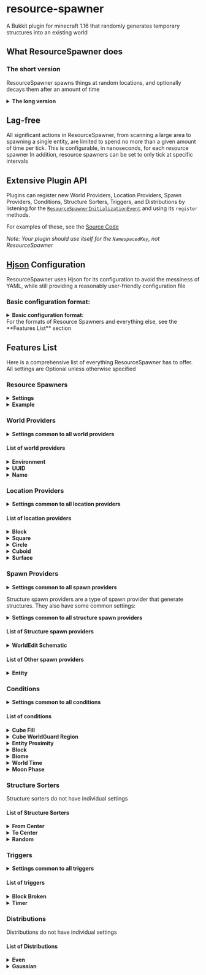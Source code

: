 # resource-spawner
A Bukkit plugin for minecraft 1.16 that randomly generates temporary structures into an existing world

## What ResourceSpawner does

### The short version
ResourceSpawner spawns things at random locations, and optionally decays them after an amount of time

<details>
<summary><b>The long version</b></summary>
Each cycle, each Resource Spawner will:

- If the structure limit is not met:
- Choose a World Provider, and use it to pick a world.
- Choose a Location Provider, and use it to pick a location.
- Choose a Spawn Provider, and check a set of Conditions.
- If all conditions are met, use it to spawn something.
### World Providers
World providers provide a list of worlds a Resource Spawner may operate in.
### Location Providers
Location providers provide an area a Resource Spawner may operate in, such as a cuboid, sphere, etc.
Some location providers offer Distributions, to allow generation bias towards certain areas
### Spawn Providers
Spawn providers spawn something in the location, such as a structure or entity
#### Structure Providers
Structure Providers are a special type of Spawn Provider that will spawn a structure. Since structure generation speed is limited, you can choose a Structure Sorter to define in what order the blocks will spawn or decay

Structure Providers allow you to schedule the structure to decay after a given amount of time. This time can be reset by Triggers
#### Triggers
Triggers will reset the timer on a structure provider when a specific event happens, such as a block being broken or a player moving nearby. Triggers can be set to reset the time to any value.
### Conditions
Conditions check the area around a spawn for specific features before allowing it to continue.

### For even more details, see the **Features List** section
</details>

## Lag-free
All significant actions in ResourceSpawner, from scanning a large area to spawning a single entity, are limited to spend no more than a given amount of time per tick. This is configurable, in nanoseconds, for each resource spawner
In addition, resource spawners can be set to only tick at specific intervals

## Extensive Plugin API

Plugins can register new World Providers, Location Providers, Spawn Providers, Conditions, Structure Sorters, Triggers, and Distributions by listening for the [`ResourceSpawnerInitializationEvent`](https://github.com/ThizThizzyDizzy/resource-spawner/blob/master/src/com/thizthizzydizzy/resourcespawner/ResourceSpawnerInitilizationEvent.java) and using its `register` methods.

For examples of these, see the [Source Code](https://github.com/ThizThizzyDizzy/resource-spawner/blob/master/src/com/thizthizzydizzy/resourcespawner/ResourceSpawnerCore.java#L293)

*Note: Your plugin should use itself for the `NamespacedKey`, not ResourceSpawner*

## [Hjson](https://hjson.github.io/) Configuration
ResourceSpawner uses Hjson for its configuration to avoid the messiness of YAML, while still providing a reasonably user-friendly configuration file
### Basic configuration format:
<details>
<summary><b>Basic configuration format:</b></summary>

```
{
    debug: false //this line is optional, but set it to true to enable an excessive amount of console output for debugging (This may slow down the plugin)
    resource_spawners: [
        {
            //a resource spawner
        }
        {
            //another resource spawner
        }
    ]
}
```
</details>
For the formats of Resource Spawners and everything else, see the **Features List** section

## Features List
Here is a comprehensive list of everything ResourceSpawner has to offer.
All settings are Optional unless otherwise specified
### Resource Spawners
<details>
<summary><b>Settings</b></summary>

String **`name` (Required)**

The name of the resource spawner, used for saving/loading and for debugging. Must be unique

Array **`world_providers`**

Each spawn, a world provider will be randomly chosen from this list.

Although not required, this resource spawner will do nothing if this is not present

Array **`location_providers`**

Each spawn, a location provider will be randomly chosen from this list.

Although not required, this resource spawner will do nothing if this is not present

Array **`spawn_providers`**

Each spawn, a spawn provider will be randomly chosen from this list.

Although not required, this resource spawner will do nothing if this is not present

int **`limit`** (Default 1)

The maximum number of structures this resource spawner can have active at a time. Set to -1 to disable the limit, but be very careful if you do to avoid runaway generation!

Note: This only counts Structures, not other spawn types!

int **`spawn_delay`** (Default 0)

The minimum delay, in ticks, between spawns. (This is the time from the beginning of one spawn to the begginning of the next, although there cannot be multiple things spawning at the same time in one resource spawner)

int **`tick_interval`** (Default 1)

The interval, in ticks, at which this resource spawner runs. This is useful if you don't want it running every tick. (This will decrease the resolution of all underlying delays; ex. if you set this to 1 minute, delays will be effectively rounded up to the nearest minute)

long **`max_tick_time`** (Default 5_000_000 (5ms, or 10% of a tick))

The maximum time, in nanoseconds, this resource spawner may spend on a task in one tick. (Resolution is not perfect; see [System#nanoTime()](https://docs.oracle.com/javase/8/docs/api/java/lang/System.html#nanoTime()) if you're interested in why)
</details>
<details>
<summary><b>Example</b></summary>

```
{
    name: example
    world_providers: [
        {
            //a world provider
        }
    ]
    location_providers: [
        {
            //a location provider
        }
    ]
    spawn_providers: [
        {
            //a spawn provider
        }
    ]
    limit: 10 //maximum of 10 structures
    spawn_delay: 1200 //spawn every minute (1200 ticks)
    tick_interval: 200 //tick every 10 seconds (200 ticks)
    max_tick_time: 1_000_000 //limit of 1 millisecond per tick (1,000,000 nanoseconds)
}
```
</details>

### World Providers
<details>
<summary><b>Settings common to all world providers</b></summary>

String **`type` (Required)**

Which world provider this is; should be a [namespaced ID](https://minecraft.fandom.com/wiki/Resource_location)

If no namespace is provided, a default of `resourcespawner` will be assumed

int **`weight`** (Default 1)

Determines the chance of this world provider being picked. Works like the weights in [Loot Tables](https://minecraft.fandom.com/wiki/Loot_table)
</details>

#### List of world providers

<details>
<summary><b>Environment</b></summary>

id: `resourcespawner:environment`

Provides a random world with a certain [Environment](https://hub.spigotmc.org/javadocs/bukkit/org/bukkit/World.Environment.html)

All worlds have an equal chance of being selected; For individual weights, make a World Provider for each one

##### Settings

String **`environment`** (Default normal)

The environment to provide. Accepted values are all environments [here](https://hub.spigotmc.org/javadocs/bukkit/org/bukkit/World.Environment.html), as well as `overworld` for the `normal` environment

##### Example

```
{
    type: environment //namespace not required for built-in stuff
    weight: 1 //common settings
    environment: nether //provide all nether-type worlds
}
```
</details>
<details>
<summary><b>UUID</b></summary>

id: `resourcespawner:uuid`

Provides a set of worlds by their UUIDs

All worlds have an equal chance of being selected; For individual weights, make a World Provider for each one

##### Settings

Array **`worlds` (Required)**

A list of worlds to provide. Each entry must be a string with the String representation of the world's UUID (with dashes!)

boolean **`blacklist`** (Default false)

If set, this will provide all worlds *except* those provided in `worlds`

##### Example

```
{
    type: uuid //namespace not required for built-in stuff
    weight: 1 //common settings
    worlds: [
        "6943ac80-a52f-4a42-90ed-c9223bfa75f8" //a world UUID
        "01234567-89ab-cdef-0123-456789abcdef" //another world UUID
    ]
    blacklist: true //provide all worlds except these
}
```
</details>
<details>
<summary><b>Name</b></summary>

id: `resourcespawner:name`

Provides a set of worlds by their Names

All worlds have an equal chance of being selected; For individual weights, make a World Provider for each one

##### Settings

Array **`worlds`** (Default normal)

A list of worlds to provide. Each entry must be a string with the world's name (Case sensitive!)

boolean **`blacklist`** (Default false)

If set, this will provide all worlds *except* those provided in `worlds`

##### Example

```
{
    type: name //namespace not required for built-in stuff
    weight: 1 //common settings
    worlds: [
        some_amazing_world //a world name
        another_less_amazing_world //another world name
    ]
    blacklist: false //provide only these worlds
}
```
</details>

### Location Providers
<details>
<summary><b>Settings common to all location providers</b></summary>

String **`type` (Required)**

Which location provider this is; should be a [namespaced ID](https://minecraft.fandom.com/wiki/Resource_location)

If no namespace is provided, a default of `resourcespawner` will be assumed

int **`weight`** (Default 1)

Determines the chance of this location provider being picked. Works like the weights in [Loot Tables](https://minecraft.fandom.com/wiki/Loot_table)

</details>

#### List of location providers

<details>
<summary><b>Block</b></summary>

id: `resourcespawner:block`

Provides the location of a single block

##### Settings

int **`x` (Required)**

The X coordinate of the block

int **`y` (Required)**

The Y coordinate of the block

int **`z` (Required)**

The Z coordinate of the block

##### Example

```
{
    type: block //namespace not required for built-in stuff
    weight: 1 //common settings
    x: 42
    y: 64
    z: 9001
}
```
</details>

<details>
<summary><b>Square</b></summary>

id: `resourcespawner:square`

Provides random locations in a square around a point in the world

##### Settings

int **`x` (Required)**

The X coordinate of the center of the square

int **`z` (Required)**

The Z coordinate of the center of the square

int **`radius`** (default 0)

The radius of the square, not including the center block (radius of 1 means 3x3, 2 means 5x5, etc.)

int **`min_y`** (default -2147483648)

The minimum Y value of this cuboid. Locations will never be provided lower than the bottom of the world, so negative values are allowed

int **`max_y`** (default 2147483647)

the maximum Y value of this cuboid. Locations will never be provided higher than the top of the world, so extremely large values are allowed

String **`vertical_distribution`** (default even)

The vertical distribution to use. should be a namespaced id matching that of a Distribution (see **Distributions**)

String **`horizontal_distribution`** (default even)

The horizontal distribution to use. should be a namespaced id matching that of a Distribution (see **Distributions**)

##### Example

```
{
    type: square //namespace not required for built-in stuff
    weight: 1 //common settings
    x: 42 //center
    z: 42 //center
    radius: 500 //offer a 500 block radius (1001x1001) square
    min_y: 64 // all locations above sea level
    max_y: 1024 // no locations higher than 1024
    vertical_distribution: even //use an even distribution for vertical distribution
    horizontal_distribution: gaussian //use a gaussian distribution for horizontal distribution
}
```
</details>

<details>
<summary><b>Circle</b></summary>

id: `resourcespawner:circle`

Provides random locations in a circle around a point in the world

Note: This has the same distribution as the Square Location provider, but discards any points outside the circle

##### Settings

int **`x` (Required)**

The X coordinate of the center of the circle

int **`z` (Required)**

The Z coordinate of the center of the circle

int **`radius`** (default 0)

The radius of the circle

int **`min_y`** (default -2147483648)

The minimum Y value of the cylinder. Locations will never be provided lower than the bottom of the world, so negative values are allowed

int **`max_y`** (default 2147483647)

the maximum Y value of the cylinder. Locations will never be provided higher than the top of the world, so extremely large values are allowed

String **`vertical_distribution`** (default even)

The vertical distribution to use. should be a namespaced id matching that of a Distribution (see **Distributions**)

String **`horizontal_distribution`** (default even)

The horizontal distribution to use. should be a namespaced id matching that of a Distribution (see **Distributions**)

##### Example

```
{
    type: circle //namespace not required for built-in stuff
    weight: 1 //common settings
    x: -64 //center
    z: 9001 //center
    radius: 400 //offer a 400 block radius circle
    min_y: 0 // all locations above y=0
    max_y: 255 // no locations higher than 255
    vertical_distribution: gaussian //use a gaussian distribution for vertical distribution
    horizontal_distribution: even //use an even distribution for horizontal distribution
}
```
</details>

<details>
<summary><b>Cuboid</b></summary>

id: `resourcespawner:cuboid`

Provides random locations from a given cuboid area

##### Settings

int **`min_x` (Required)**

the minimum X value of the cuboid

int **`max_x` (Required)**

the maximum X value of the cuboid

int **`min_y`** (default -2147483648)

The minimum Y value of the cuboid. Locations will never be provided lower than the bottom of the world, so negative values are allowed

int **`max_y`** (default 2147483647)

the maximum Y value of the cuboid. Locations will never be provided higher than the top of the world, so extremely large values are allowed

int **`min_z` (Required)**

the minimum Z value of the cuboid

int **`max_z` (Required)**

the maximum Z value of the cuboid

String **`x_distribution`** (default even)

The distribution to use on the X axis. should be a namespaced id matching that of a Distribution (see **Distributions**)

String **`y_distribution`** (default even)

The distribution to use on the Y axis. should be a namespaced id matching that of a Distribution (see **Distributions**)

String **`z_distribution`** (default even)

The distribution to use on the Z axis. should be a namespaced id matching that of a Distribution (see **Distributions**)

##### Example

```
{
    type: cuboid //namespace not required for built-in stuff
    weight: 1 //common settings
    min_x: 64
    max_x: 128
    min_y: 32
    max_y: 512
    min_z: 2
    max_z: 9999
    x_distribution: gaussian //use a gaussian distribution for the X axis
    y_distribution: even //use an even distribution for the Y axis
    z_distribution: even //use an even distribution for the Z axis
}
```
</details>

<details>
<summary><b>Surface</b></summary>

id: `resourcespawner:surface`

Provides random locations from the surface in a given square

Initial locations are the highest solid block at each x/z value, as described in [World#GetHighestBlockAt](https://hub.spigotmc.org/javadocs/spigot/org/bukkit/World.html#getHighestBlockAt(int,int))

##### Settings

int **`x` (Required)**

The x coordinate of the center of the square

int **`z` (Required)**

The z coordinate of the center of the square

int **`y_offset`** (Default 1)
The height off the ground that is the location provided
if set to 0, the ground block itself will be provided.

int **`radius`** (Default 0)

The radius of the square, not including the center block (radius of 1 means 3x3, 2 means 5x5, etc.)

String **`distribution`** (default even)

The distribution to use. should be a namespaced id matching that of a Distribution (see **Distributions**)

##### Example

```
{
    type: surface //namespace not required for built-in stuff
    weight: 1 //common settings
    x: 96
    z: 1000000
    radius: 1000
    distribution: gaussian //use a gaussian distribution
}
```
</details>

### Spawn Providers
<details>
<summary><b>Settings common to all spawn providers</b></summary>

String **`type` (Required)**

Which spawn provider this is; should be a [namespaced ID](https://minecraft.fandom.com/wiki/Resource_location)

If no namespace is provided, a default of `resourcespawner` will be assumed

int **`weight`** (Default 1)

Determines the chance of this location provider being picked. Works like the weights in [Loot Tables](https://minecraft.fandom.com/wiki/Loot_table)

Array **`conditions`** (Optional)

A list of Conditions that must be met for this to spawn. See **Conditions** for more details

</details>

Structure spawn providers are a type of spawn provider that generate structures. They also have some common settings:

<details>
<summary><b>Settings common to all structure spawn providers</b></summary>

String **`name` (Required)**

The name of the spawn provider, used for saving/loading and for debugging. Must be unique

String **`build_order`**

The order in which blocks will spawn. should be a namespaced id matching that of a Structure Sorter (see **Structure Sorters**)

If no namespace is provided, a default of `resourcespawner` will be assumed

If no build order is listed, the structure will be built in an undefined order

Array **`replace`**

A list of blocks that can be replaced. 

Each entry must be a string, which can match a block name or block tag (ex. #minecraft:fences)

Object **`decay`**

An object that holds all of the decay settings.

##### Decay settings

String **`decay_order`**

The order in which blocks will decay. should be a namespaced id matching that of a Structure Sorter (see **Structure Sorters**)

If no namespace is provided, a default of `resourcespawner` will be assumed

If no decay order is listed, the structure will decay in an undefined order

int **`delay` (Required)**

The time, in ticks, before this structure will decay

Array **`reset_triggers`**

A list of Triggers that can extend the decay time. see **Triggers** for more details

String **`decay_to`** (Default air)

The block to decay to. (ex. air or water)

##### Trigger settings

Each Decay trigger has these common settings

int **`delay` (Required)**

The value to reset the decay timer to. This cannot decrease the time

</details>

#### List of Structure spawn providers

<details>
<summary><b>WorldEdit Schematic</b></summary>

id: `resourcespawner:we_schematic`

(Requires [WorldEdit](https://dev.bukkit.org/projects/worldedit))

Provides a structure from a schematic readable by WorldEdit

The structure will always spawn with the center of the structure at the spawn location.

##### Settings

String **`file` (Required)**

The path to the schematic file, from the ResourceSpawner folder (a value of `folder/file.schem` would point to the file `.../plugins/ResourceSpawner/folder/file.schem`)

##### Example

```
{
    type: we_schematic //namespace not required for built-in stuff
    name: wow_so_cool
    weight: 1 //common settings
    file: some/interesting/subfolder/cool_structure.schem
    conditions: [
        {
            //a condition
        }
        {
            //another condition
        }
    ]
    build_order: from_center //build from center, namespace not required for built-in stuff
    replace: [//replace only air and cave air
        air
        cave_air
    ]
    decay: {
        decay_order: random //decay in random order, namespace not required for built-in stuff
        delay: 72000 //decay after 1 hour
        reset_triggers: [
            {
                //trigger stuff here
                delay: 12000 //reset to 10 minutes
                conditions: [
                    {
                        //a condition
                    }
                    {
                        //another condition
                    }
                ]
            }
        ]
        decay_to: air //leave air behind when decaying
    }
}
```
</details>

#### List of Other spawn providers

<details>
<summary><b>Entity</b></summary>

id: `resourcespawner:entity`

Spawns a single entity of the given type

##### Settings

String **`entity` (Required)**

The entity type to spawn

##### Example

```
{
    type: entity //namespace not required for built-in stuff
    weight: 1 //common settings
    entity: minecraft:sheep
    conditions: [
        {
            //a condition
        }
        {
            //another condition
        }
    ]
}
```
</details>

### Conditions
<details>
<summary><b>Settings common to all conditions</b></summary>

String **`type` (Required)**

Which condition this is; should be a [namespaced ID](https://minecraft.fandom.com/wiki/Resource_location)

If no namespace is provided, a default of `resourcespawner` will be assumed

</details>

#### List of conditions

<details>
<summary><b>Cube Fill</b></summary>

id: `resourcespawner:cube_fill`

Checks the block types in a cube centered on the spawn location

##### Settings

int **`radius`** (Default 0)

The radius of the cube, not including the center block (radius of 1 means 3x3x3, 2 means 5x5x3, etc.)

If the cube extends below the bottom of the world or past world height, every position outside the world will be skipped

Array **`blocks` (Required)**

A list of blocks to search for 

Each entry must be a string, which can match a block name or block tag (ex. #minecraft:fences)

int **`min`**

The minimum number of blocks that must be present. If fewer than this many blocks are found, the condition will fail

int **`max`**

The maximum number of blocks that must be present. If more than this many blocks are found, the condition will fail

double **`min_percent`**

The minimum percentage of blocks that must be present (where 100.0 is 100%) If fewer than this percentage of the total area are the given blocks, the condition will fail

double **`max_percent`**

The maximum percentage of blocks that must be present (where 100.0 is 100%) If more than this percentage of the total area are the given blocks, the condition will fail

##### Example

```
{
    type: cube_fill //namespace not required for built-in stuff
    radius: 200 //check all blocks in a 401x401x401 cube
    blocks: [
        air //only looking for air, nothing else
    ]
    //you probably don't need all four of these at once; they're just here for demonstration
    min: 50 // must have at least 50 air blocks
    max: 500 // must have no more than 500 air blocks
    min_percent: 100 //must be all air
    max_percent: 20 //must be no more than 20% air
}
```
</details>

<details>
<summary><b>Cube WorldGuard Region</b></summary>

id: `resourcespawner:cube_wg_region`

(Requires [WorldGuard](https://dev.bukkit.org/projects/worldguard))

Checks for WorldGuard regions in a cube centered on the spawn location (to check just the spawn block, set radius to 0)

##### Settings

int **`radius`** (Default 0)

The radius of the cube, not including the center block (radius of 1 means 3x3x3, 2 means 5x5x3, etc.)

If the cube extends below the bottom of the world or past world height, every position outside the world will be skipped

Array **`regions`**

A list of regions to search for 

Each entry must be a string, which matches the region ID (name)

boolean **`invert`** (Default false)

If set to true, this will look for any region *except* those listed in `regions`

##### Example

```
{
    type: cube_wg_region //namespace not required for built-in stuff
    radius: 200 //check all blocks in a 401x401x401 cube
    regions: [
        donotspawnstuffhere //the do not spawn stuff here region
        spawn //the spawn region
    ]
    invert: true //don't spawn stuff in the above regions
}
```
</details>

<details>
<summary><b>Entity Proximity</b></summary>

id: `resourcespawner:entity_proximity`

Searches for entities in a spherical radius around the spawn location

##### Settings

int **`radius`** (Default 0)

The radius of the sphere to check

Array **`entities`**

A list of entity types to search for

Each entry must be a string, matching the id of an entity type

boolean **`invert`** (Default false)

If set to true, this will fail if any the listed entities are found

##### Example

```
{
    type: entity_proximity //namespace not required for built-in stuff
    radius: 200 //check for entities in a 200 block radius
    entities: [
        player //only spawn near players
        item //or items too, I guess
    ]
    invert: false //one of these entities must be nearby
}
```
</details>

<details>
<summary><b>Block</b></summary>

id: `resourcespawner:block`

Searches for a specific block in a specific relative location

##### Settings

int **`x_offset`** (default 0)

The X offset of the block to look for

int **`y_offset`** (default 0)

the Y offset of the block to look for

int **`z_offset`** (default 0)

the Z offset of the block to look for

boolean **`invert`** (default false)

if true, this condition will fail if the block matches any of those listed in `blocks`

Array **`blocks` (Required)**

A list of blocks to search for 

Each entry must be a string, which can match a block name or block tag (ex. #minecraft:fences)

##### Example

```
{
    type: block//namespace not required for built-in stuff
    x_offset: 0
    y_offset: -1//check the block just below
    z_offset: 0
    blocks: [
        lava//must not be lava
    ]
    invert: true //must not be
}
```
</details>

<details>
<summary><b>Biome</b></summary>

id: `resourcespawner:biome`

Checks the biome at the spawn location

##### Settings

boolean **`invert`** (default false)

if true, this condition will fail if the biome matches any of those listed in `biomes`

Array **`biomes` (Required)**

A list of biomes to search for 

Each entry must be a string, matching the biome name

##### Example

```
{
    type: block//namespace not required for built-in stuff
    biomes: [
        plains//only spawns in plains
    ]
    invert: false //only in plains
}
```
</details>

<details>
<summary><b>World Time</b></summary>

id: `resourcespawner:world_time`

Checks that the world time is within a specific range (current day time, not total time)

##### Settings

int **`min`**

The minimum time allowed

int **`max`**

The maximum time allowed

##### Example

```
{
    type: world_time//namespace not required for built-in stuff
    min: 6000 //must be after noon
    max: 18000 //must be before midnight
}
```
</details>

<details>
<summary><b>Moon Phase</b></summary>

id: `resourcespawner:moon_phase`

Checks that the phase of the moon is within a specific range, where 0 is the full moon

##### Settings

int **`min`**

The minimum phase allowed

int **`max`**

The maximum phase allowed

##### Example

```
{
    type: moon_phase//namespace not required for built-in stuff
    min: 3 //must be at least a waning crescent
    max: 5 //must be no later than a waxing crescent
}
```
</details>

### Structure Sorters

Structure sorters do not have individual settings

#### List of Structure Sorters

<details>
<summary><b>From Center</b></summary>

id: `resourcespawner:from_center`

Creates or destroys blocks from the center of the structure outwards
</details>

<details>
<summary><b>To Center</b></summary>

id: `resourcespawner:to_center`

Creates or destroys blocks from the outside of the structure inwards towards the center
</details>

<details>
<summary><b>Random</b></summary>

id: `resourcespawner:random`

Creates or destroys blocks in a random order
</details>

### Triggers

<details>
<summary><b>Settings common to all triggers</b></summary>

String **`trigger` (Required)**

Which trigger this is; should be a [namespaced ID](https://minecraft.fandom.com/wiki/Resource_location)

If no namespace is provided, a default of `resourcespawner` will be assumed

Array **`conditions`**

A list of Conditions that must be met for this trigger to activate. See **Conditions** for more details

</details>

#### List of triggers

<details>
<summary><b>Block Broken</b></summary>

id: `resourcespawner:block_broken`

Triggers when one of a structures' blocks is broken

##### Settings

List **`blocks`**

A list of blocks to trigger for. If not provided, this will trigger for all blocks.

Each entry must be a string, which can match a block name or block tag (ex. #minecraft:fences)

##### Example

```
{
    trigger: block_broken//namespace not required for built-in stuff
    blocks: [
        stone
        iron_ore
        light_blue_glazed_terracotta
    ]
}
```
</details>

<details>
<summary><b>Timer</b></summary>

id: `resourcespawner:timer`

Triggers at regular intervals

##### Settings

int **`interval` (Required)**

How often to trigger, in ticks

##### Example

```
{
    trigger: timer//namespace not required for built-in stuff
    interval: 20 //trigger every second
    conditions: [//timer is meant to be used with conditions
        //a condition
    ]
}
```
</details>

### Distributions

Distributions do not have individual settings

#### List of Distributions

<details>
<summary><b>Even</b></summary>

id: `resourcespawner:even`

provides a random number with an equal change of each value
</details>

<details>
<summary><b>Gaussian</b></summary>

id: `resourcespawner:gaussian`

provides a random number with a gaussian distribution, centered on the middle of the given range, with a standard deviation that meets both ends. **This can exceed the given range!**
</details>